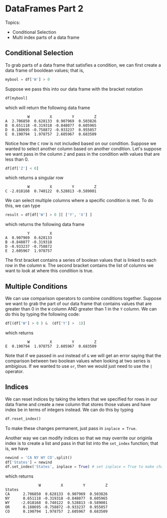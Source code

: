 # DataFrames Part 2 

Topics:
- Conditional Selection
- Multi index parts of a data frame

## Conditional Selection

To grab parts of a data frame that satisfies a condition, we can first create a data frame of booldean values; that is,
````python
mybool = df['W'] > 0 
````
Suppose we pass this into our data frame with the bracket notation
````python
df[mybool] 
````
which will return the following data frame
````
          W         X         Y         Z
A  2.706850  0.628133  0.907969  0.503826
B  0.651118 -0.319318 -0.848077  0.605965
D  0.188695 -0.758872 -0.933237  0.955057
E  0.190794  1.978757  2.605967  0.683509
````
Notice how the `C` row is not included based on our condition. Suppose we wanted to select another column based on another condition. Let's suppose we want pass in the column `Z`  and pass in the condition with values that are less than 0.
````python
df[df['Z'] < 0]
````
which returns a singular row
````
          W         X         Y         Z
C -2.018168  0.740122  0.528813 -0.589001
````

We can select multiple columns where a specific condition is met. To do this, we can type 
````python
result = df[df['W'] > 0 ][ ['Y', 'X'] ]

````
which returns the following data frame
````
          Y         X
A  0.907969  0.628133
B -0.848077 -0.319318
D -0.933237 -0.758872
E  2.605967  1.978757
````

The first bracket contains a series of boolean values that is linked to each row in the column `W`. The second bracket contains the list of columns we want to look at where this condition is true.


## Multiple Conditions

We can use comparison operators to combine conditions together. Suppose we want to grab the part of our data frame that contains values that are greater than 0 in the `W` column AND greater than 1 in the `Y` column. We can do this by typing the following code:
````python
df[(df['W'] > 0 ) &  (df['Y'] >  1)]
````
which returns
````
          W         X         Y         Z
E  0.190794  1.978757  2.605967  0.683509
````

Note that if we passed in `and` instead of `&` we will get an error saying that the comparison between two boolean values when looking at two series is ambigious. If we wanted to use `or`, then we would just need to use the `|` operator.



## Indices

We can reset indices by taking the letters that we specified for rows in our data frame and create a new column that stores those values and have index be in terms of integers instead. We can do this by typing
````python
df.reset_index()
````
To make these changes permanent, just pass in `inplace = True`.

Another way we can modify indices so that we may overrite our originla index is to create a list and pass in that list into the `set_index` function; that is, we have  
````python
newind = 'CA NY WY CO'.split()
df['States'] = newind
df.set_index('States', inplace = True) # set inplace = True to make changes permanent
````
which returns
````
               W         X         Y         Z
States                                        
CA      2.706850  0.628133  0.907969  0.503826
NY      0.651118 -0.319318 -0.848077  0.605965
WY     -2.018168  0.740122  0.528813 -0.589001
OR      0.188695 -0.758872 -0.933237  0.955057
CO      0.190794  1.978757  2.605967  0.683509
````



